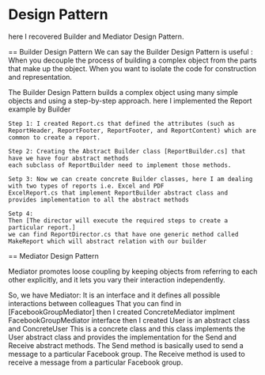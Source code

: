 # Design Pattern 

here I recovered Builder and Mediator Design Pattern.

== Builder Design Pattern
We can say the Builder Design Pattern is useful : 
When you decouple the process of building a complex object from the parts that make up the object.
When you want to isolate the code for construction and representation.


The Builder Design Pattern builds a complex object using many simple objects and using a step-by-step approach.
here I implemented the Report example by Builder

    Step 1: I created Report.cs that defined the attributes (such as ReportHeader, ReportFooter, ReportFooter, and ReportContent) which are common to create a report.

    Step 2: Creating the Abstract Builder class [ReportBuilder.cs] that have we have four abstract methods
    each subclass of ReportBuilder need to implement those methods.

    Setp 3: Now we can create concrete Builder classes, here I am dealing with two types of reports i.e. Excel and PDF
    ExcelReport.cs that implement ReportBuilder abstract class and provides implementation to all the abstract methods

    Setp 4:
    Then [The director will execute the required steps to create a particular report.]
    we can find ReportDirector.cs that have one generic method called MakeReport which will abstract relation with our builder 

== Mediator Design Pattern

Mediator promotes loose coupling by keeping objects from referring to each other explicitly, and it lets you vary their interaction independently.

So, we have Mediator: It is an interface and it defines all possible interactions between colleagues That you can find in [FacebookGroupMediator]
then I created ConcreteMediator implment FacebookGroupMediator interface 
then I created User is an abstract class and ConcreteUser 
This is a concrete class and this class implements the User abstract class and provides the implementation for the Send and Receive abstract methods. The Send method is basically used to send a message to a particular Facebook group. The Receive method is used to receive a message from a particular Facebook group.


